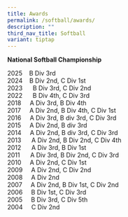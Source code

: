 ```yaml
---
title: Awards
permalink: /softball/awards/
description: ""
third_nav_title: Softball
variant: tiptap
---
```

<p><strong>National Softball Championship</strong>
</p>
<p>2025&nbsp;&nbsp;&nbsp; B Div 3rd
<br>2024&nbsp;&nbsp;&nbsp; B Div 2nd, C Div 1st
<br>2023&nbsp;&nbsp;&nbsp;&nbsp;&nbsp; B Div 3rd, C Div 2nd
<br>2022&nbsp;&nbsp;&nbsp;&nbsp;&nbsp; B Div 4th, C Div 3rd
<br>2018&nbsp; &nbsp; &nbsp;A Div 3rd, B Div 4th
<br>2017&nbsp; &nbsp; &nbsp;A Div 2nd, B Div 4th, C Div 1st
<br>2016&nbsp;&nbsp;&nbsp;&nbsp; A Div 3rd, B div 3rd, C Div 3rd
<br>2015&nbsp;&nbsp;&nbsp;&nbsp; A Div 2nd, B div 3rd
<br>2014 &nbsp; &nbsp; A Div 2nd, B div 3rd, C Div 3rd
<br>2013 &nbsp; &nbsp; &nbsp;A Div 2nd, B Div 2nd, C Div 4th
<br>2012 &nbsp; &nbsp; &nbsp;A Div 3rd, B Div 1st
<br>2011 &nbsp; &nbsp; &nbsp;A Div 3rd, B Div 2nd, C Div 3rd
<br>2010 &nbsp; &nbsp; A Div 2nd, C Div 1st
<br>2009&nbsp;&nbsp;&nbsp;&nbsp; A Div 2nd, C Div 2nd
<br>2008&nbsp;&nbsp;&nbsp;&nbsp; A Div 2nd
<br>2007&nbsp;&nbsp;&nbsp;&nbsp; A Div 2nd, B Div 1st, C Div 2nd
<br>2006&nbsp;&nbsp;&nbsp;&nbsp; B Div 1st, C Div 3rd
<br>2005&nbsp;&nbsp;&nbsp;&nbsp; B Div 3rd, C Div 5th
<br>2004&nbsp;&nbsp;&nbsp;&nbsp; C Div 2nd</p>
